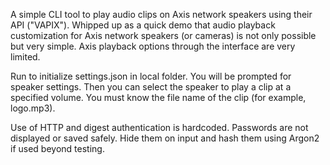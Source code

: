A simple CLI tool to play audio clips on Axis network speakers using their API ("VAPIX").  Whipped up as a quick demo that audio playback customization for Axis network speakers (or cameras) is not only possible but very simple.  Axis playback options through the interface are very limited.

Run to initialize settings.json in local folder.  You will be prompted for speaker settings.  Then you can select the speaker to play a clip at a specified volume.  You must know the file name of the clip (for example, logo.mp3).

Use of HTTP and digest authentication is hardcoded.  Passwords are not displayed or saved safely.  Hide them on input and hash them using Argon2 if used beyond testing.